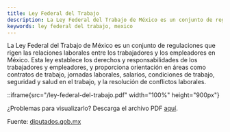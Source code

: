 ```yaml
---
title: Ley Federal del Trabajo
description: La Ley Federal del Trabajo de México es un conjunto de regulaciones que rigen las relaciones laborales entre los trabajadores y los empleadores en México. Descubre cuáles son tus derechos laborales.
keywords: ley federal del trabajo, mexico
---
```

La Ley Federal del Trabajo de México es un conjunto de regulaciones que rigen las relaciones laborales entre los trabajadores y los empleadores en México. Esta ley establece los derechos y responsabilidades de los trabajadores y empleadores, y proporciona orientación en áreas como contratos de trabajo, jornadas laborales, salarios, condiciones de trabajo, seguridad y salud en el trabajo, y la resolución de conflictos laborales.

::iframe{src="/ley-federal-del-trabajo.pdf" width="100%" height="900px"}

¿Problemas para visualizarlo? Descarga el archivo PDF [aquí](/ley-federal-del-trabajo.pdf).

Fuente: [diputados.gob.mx](https://www.diputados.gob.mx/LeyesBiblio/pdf/LFT.pdf)
